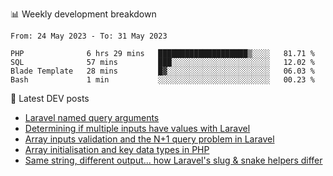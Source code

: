 📊 Weekly development breakdown
<!--START_SECTION:waka-->

```text
From: 24 May 2023 - To: 31 May 2023

PHP              6 hrs 29 mins   ████████████████████▒░░░░   81.71 %
SQL              57 mins         ███░░░░░░░░░░░░░░░░░░░░░░   12.02 %
Blade Template   28 mins         █▓░░░░░░░░░░░░░░░░░░░░░░░   06.03 %
Bash             1 min           ░░░░░░░░░░░░░░░░░░░░░░░░░   00.23 %
```

<!--END_SECTION:waka-->

📕 Latest DEV posts
<!-- BLOG-POST-LIST:START -->
- [Laravel named query arguments](https://dev.to/michaelvickersuk/laravel-named-query-arguments-28kd)
- [Determining if multiple inputs have values with Laravel](https://dev.to/michaelvickersuk/determining-if-multiple-inputs-have-values-with-laravel-km6)
- [Array inputs validation and the N+1 query problem in Laravel](https://dev.to/michaelvickersuk/array-inputs-validation-and-the-n1-query-problem-in-laravel-2agb)
- [Array initialisation and key data types in PHP](https://dev.to/michaelvickersuk/array-initialisation-and-key-data-types-in-php-1e5b)
- [Same string, different output... how Laravel&#39;s slug &amp; snake helpers differ](https://dev.to/michaelvickersuk/same-string-different-output-how-laravels-slug-snake-helpers-differ-1ccj)
<!-- BLOG-POST-LIST:END -->
